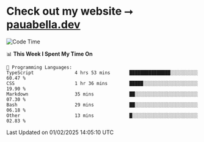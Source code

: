 # Check out my website ⭢ [pauabella.dev](https://pauabella.dev)

<!--START_SECTION:waka-->
![Code Time](http://img.shields.io/badge/Code%20Time-4%2C026%20hrs%2032%20mins-blue)

📊 **This Week I Spent My Time On** 

```text
💬 Programming Languages: 
TypeScript               4 hrs 53 mins       ███████████████░░░░░░░░░░   60.47 % 
CSS                      1 hr 36 mins        █████░░░░░░░░░░░░░░░░░░░░   19.90 % 
Markdown                 35 mins             ██░░░░░░░░░░░░░░░░░░░░░░░   07.30 % 
Bash                     29 mins             ██░░░░░░░░░░░░░░░░░░░░░░░   06.18 % 
Other                    13 mins             █░░░░░░░░░░░░░░░░░░░░░░░░   02.83 % 
```


 Last Updated on 01/02/2025 14:05:10 UTC
<!--END_SECTION:waka-->
